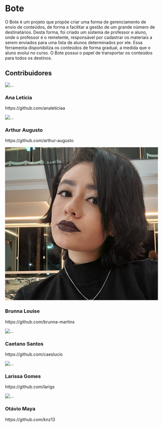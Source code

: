 <div class="body">
    <h1 class="title">Bote</h1>
    <p>O Bote é um projeto que propõe criar uma forma de gerenciamento de envio de conteúdos, de forma a facilitar a gestão de um grande número de destinatários. Desta forma, foi criado um sistema de professor e aluno, onde o professor é o remetente, responsável por cadastrar os materiais a serem enviados para uma lista de alunos determinados por ele. Essa ferramenta disponibiliza os conteúdos de forma gradual, a medida que o aluno evolui no curso. O Bote possui o papel de transportar os conteúdos para todos os destinos.</p>

<h2 class="title">Contribuidores</h1>

<div class="wrapper">
    <div class="image1">
        <img src="img/equipe/ana.jpg" alt="..." class="img-time">
    </div>
    <div class="text1">
        <h3 class="title1">Ana Letícia</h1>
        <p>https://github.com/analeticiaa</p>
    </div>
    <div class="image2">
        <img src="img/equipe/arthur.jpg" alt="..." class="img-time">
    </div>
    <div class="text2">
        <h3 class="title1">Arthur Augusto</h1>
        <p>https://github.com/arthur-augusto</p>
    </div>
    <div class="image1">
        <img src="img/equipe/brunna.jpg" alt="..." class="img-time">
    </div>
    <div class="text1">
        <h3 class="title1">Brunna Louise</h1>
        <p>https://github.com/brunna-martins</p>
    </div>
    <div class="image2">
        <img src="img/equipe/caetano.jpg" alt="..." class="img-time">
    </div>
    <div class="text2">
        <h3 class="title1">Caetano Santos</h1>
        <p>https://github.com/caeslucio</p>
    </div>
    <div class="image1">
        <img src="img/equipe/larissa.jpg" alt="..." class="img-time">
    </div>
    <div class="text1">
        <h3 class="title1">Larissa Gomes</h1>
        <p>https://github.com/larigs</p>
    </div>
    <div class="image2">
        <img src="img/equipe/otavio.jpg" alt="..." class="img-time">
    </div>
    <div class="text2">
        <h3 class="title1">Otávio Maya</h1>
        <p>https://github.com/knz13</p>
    </div>
</div>
</div>